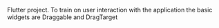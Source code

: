 
 Flutter project.
To train on user interaction with the application 
the basic widgets are Draggable and DragTarget
